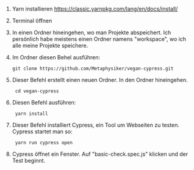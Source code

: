 1. Yarn installieren
https://classic.yarnpkg.com/lang/en/docs/install/
2. Terminal öffnen
3. In einen Ordner hineingehen, wo man Projekte abspeichert. Ich persönlich habe meistens einen Ordner namens "workspace", wo ich alle meine Projekte speichere.
4.  Im Ordner diesen Behel ausführen:

        git clone https://github.com/Metaphysiker/vegan-cypress.git

5. Dieser Befehl erstellt einen neuen Ordner. In den Ordner hineingehen.

        cd vegan-cypress
6. Diesen Befehl ausführen:

        yarn install

7. Dieser Befehl installiert Cypress, ein Tool um Webseiten zu testen. Cypress startet man so:

        yarn run cypress open

8. Cypress öffnet ein Fenster. Auf "basic-check.spec.js" klicken und der Test beginnt.
